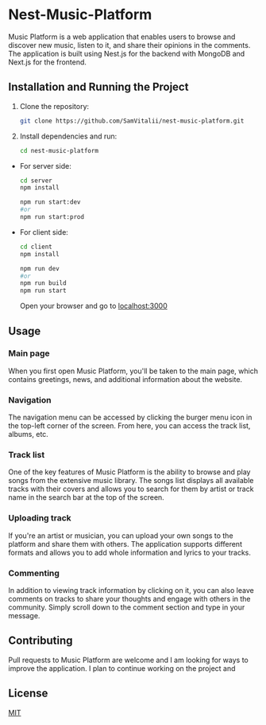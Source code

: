 # Nest-Music-Platform

Music Platform is a web application that enables users to browse and discover new music, listen to it, and share
their opinions in the comments. The application is built using Nest.js for the backend with MongoDB and Next.js for the frontend.

## Installation and Running the Project

1. Clone the repository:

   ```bash
   git clone https://github.com/SamVitalii/nest-music-platform.git
   ```

2. Install dependencies and run:
   ```bash
   cd nest-music-platform
   ```

  * For server side:
     ```bash
     cd server
     npm install
     ```
     ```bash
     npm run start:dev
     #or
     npm run start:prod
     ```

  * For client side:
     ```bash
     cd client
     npm install
     ```
     ```bash
     npm run dev
     #or
     npm run build
     npm run start
     ```

    Open your browser and go to [localhost:3000](http://localhost:3000)


## Usage

### Main page
When you first open Music Platform, you'll be taken to the main page, which contains greetings, news, and additional information about the website.

### Navigation
The navigation menu can be accessed by clicking the burger menu icon in the top-left corner of the screen. From here, you can access the track list, albums, etc.

### Track list
One of the key features of Music Platform is the ability to browse and play songs from the extensive music library. The songs list displays all available tracks with their covers and allows you to search for them by artist or track name in the search bar at the top of the screen.

### Uploading track
If you're an artist or musician, you can upload your own songs to the platform and share them with others. The application supports different formats and allows you to add whole information and lyrics to your tracks.

### Commenting
In addition to viewing track information by clicking on it, you can also leave comments on tracks to share your thoughts and engage with others in the community. Simply scroll down to the comment section and type in your message.

## Contributing

Pull requests to Music Platform are welcome and I am looking for ways to improve the application. I plan to continue working on the project and 

## License

[MIT](https://github.com/SamVitalii/nest-music-platform/blob/main/LICENSE)
